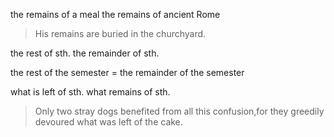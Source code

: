 

the remains of a meal
the remains of ancient Rome

>His remains are buried in the churchyard.

the rest of sth.
the remainder of sth.

the rest of the semester = the remainder of the semester

what is left of sth.
what remains of sth.

>Only two stray dogs benefited from all this confusion,for they greedily devoured what was left of the cake.


